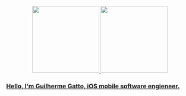 <div align="center">
  <a href="https://github.com/GuilhermeGatto">
  <img height="180em" src="https://github-readme-stats.vercel.app/api?username=GuilhermeGatto&show_icons=true&theme=dark&include_all_commits=true&count_private=true&hide_rank=fasle"/>
  <img height="180em" src="https://github-readme-stats.vercel.app/api/top-langs/?username=GuilhermeGatto&layout=compact&langs_count=7&theme=dark"/>
</div>

### Hello, I'm Guilherme Gatto, iOS mobile software engieneer.
